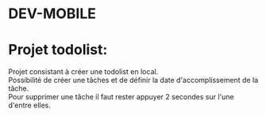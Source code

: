 # DEV-MOBILE

# Projet todolist:

Projet consistant à créer une todolist en local.  
Possibilité de créer une tâches et de définir la date d'accomplissement de la tâche.  
Pour supprimer une tâche il faut rester appuyer 2 secondes sur l'une d'entre elles.  
